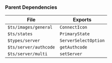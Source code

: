 ### Parent Dependencies

| File | Exports |
| ---- | ------- |
| `$ts/images/general` | `ConnectIcon` |
| `$ts/states` | `PrimaryState` |
| `$types/server` | `ServerSelectOption` |
| `$ts/server/authcode` | `getAuthcode` |
| `$ts/server/multi` | `setServer` |
